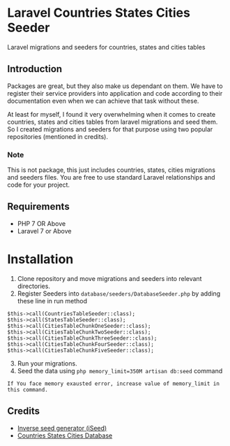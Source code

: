 # Laravel Countries States Cities Seeder
Laravel migrations and seeders for countries, states and cities tables


## Introduction
Packages are great, but they also make us dependant on them. We have to register their service providers into application and code according to their documentation even when we can achieve that task without these.

At least for myself, I found it very overwhelming when it comes to create countries, states and cities tables from laravel migrations and seed them. So I created migrations and seeders for that purpose using two popular repositories (mentioned in credits).

### Note
This is not package, this just includes countries, states, cities migrations and seeders files. You are free to use standard Laravel relationships and code for your project.

## Requirements
* PHP 7 OR Above
* Laravel 7 or Above

# Installation
1. Clone repository and move migrations and seeders into relevant directories.
2. Register Seeders into `database/seeders/DatabaseSeeder.php` by adding these line in run method
```
$this->call(CountriesTableSeeder::class);
$this->call(StatesTableSeeder::class);
$this->call(CitiesTableChunkOneSeeder::class);
$this->call(CitiesTableChunkTwoSeeder::class);
$this->call(CitiesTableChunkThreeSeeder::class);
$this->call(CitiesTableChunkFourSeeder::class);
$this->call(CitiesTableChunkFiveSeeder::class);
```
3. Run your migrations.
5. Seed the data using `php memory_limit=350M artisan db:seed` command
```
If You face memory exausted error, increase value of memory_limit in this command.
```

## Credits
* [Inverse seed generator (iSeed)](https://github.com/orangehill/iseed)
* [Countries States Cities Database](https://github.com/dr5hn/countries-states-cities-database)
